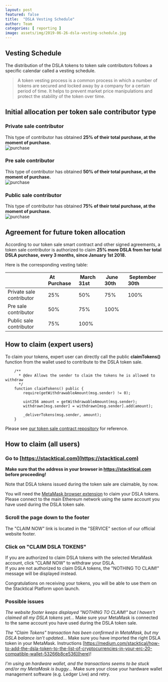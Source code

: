 ```yaml
---
layout: post
featured: false
title:  "DSLA Vesting Schedule"
author: Team
categories: [ reporting ]
image: assets/img/2019-06-26-dsla-vesting-schedule.jpg
---
```


## Vesting Schedule

The distribution of the DSLA tokens to token sale contributors follows a specific calendar called a vesting schedule.

> A token vesting process is a common process in which a number of tokens are secured and locked away by a company for a certain period of time. It helps to prevent market price manipulations and protect the stability of the token over time. 

## Initial allocation per token sale contributor type

### Private sale contributor
This type of contributor has obtained **25% of their total purchase, at the moment of purchase.**  
![purchase](http://progressed.io/bar/25?title=total%20purchase "purchase") 

### Pre sale contributor
This type of contributor has obtained **50% of their total purchase, at the moment of purchase.**  
![purchase](http://progressed.io/bar/50?title=total%20purchase "purchase") 

### Public sale contributor
This type of contributor has obtained **75% of their total purchase, at the moment of purchase.**  
![purchase](http://progressed.io/bar/75?title=total%20purchase "purchase") 

## Agreement for future token allocation

According to our token sale smart contract and other signed agreements, a token sale contributor is authorized to claim **25% more DSLA from her total DSLA purchase, every 3 months, since January 1st 2018.**

Here is the corresponding vesting table:

|  | At Purchase          | March 31st          | June 30th           | September 30th           |
| :------------- | :-------------| :-------------| :-------------| :-------------|
| Private sale contributor | 25% | 50%  | 75%  | 100%  |
| Pre sale contributor | 50%  | 75%  | 100%  |  |
| Public sale contributor |  75%  | 100%  |  |  |

## How to claim (expert users)

To claim your tokens, expert user can directly call the public **claimTokens()** function from the wallet used to contribute to the DSLA token sale.

```
    /**
      * @dev Allows the sender to claim the tokens he is allowed to withdraw
      */
    function claimTokens() public {
        require(getWithdrawableAmount(msg.sender) != 0);

        uint256 amount = getWithdrawableAmount(msg.sender);
        withdrawn[msg.sender] = withdrawn[msg.sender].add(amount);

        _deliverTokens(msg.sender, amount);
    }
```

Please see [our token sale contract repository](https://github.com/Stacktical/stacktical-tokensale-contracts/blob/master/contracts/Crowdsale/DSLACrowdsale.sol) for reference.


## How to claim (all users)

### Go to [https://stacktical.com](https://stacktical.com)  

**Make sure that the address in your browser in https://stacktical.com before proceeding!**  

Note that DSLA tokens issued during the token sale are claimable, by now.   

You will need the [MetaMask browser extension](https://metamask.io) to claim your DSLA tokens. 
Please connect to the main Ethereum network using the same account you have used during the DSLA token sale.  

### Scroll the page down to the footer  

The "CLAIM NOW" link is located in the "SERVICE" section of our official website footer.

### Click on "CLAIM DSLA TOKENS"  

If you are authorized to claim DSLA tokens with the selected MetaMask account, click "CLAIM NOW" to withdraw your DSLA.  
If you are not authorized to claim DSLA tokens, the "NOTHING TO CLAIM!" message will be displayed instead.

Congratulations on receiving your tokens, you will be able to use them on the Stacktical Platform upon launch. 

### Possible issues

*The website footer keeps displayed "NOTHING TO CLAIM!" but I haven't claimed all my DSLA tokens yet...*
Make sure your MetaMask is connected to the same account you have used during the DSLA token sale.

*The "Claim Tokens" transaction has been confirmed in MetaMask, but my DSLA balance isn't updated...*
Make sure you have imported the right DSLA token in your MetaMask. Instructions [https://medium.com/stacktical/how-to-add-the-dsla-token-to-the-list-of-cryptocurrencies-in-your-erc-20-compatible-wallet-53266b8ce536](here)!

*I'm using an hardware wallet, and the transactions seems to be stuck and/or my MetaMask is buggy...*
Make sure your close your hardware wallet management software (e.g. Ledger Live) and retry.

